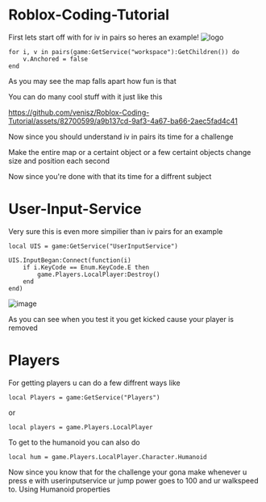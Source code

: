 # Roblox-Coding-Tutorial
First lets start off with for iv in pairs so heres an example!
![logo](https://github.com/venisz/Roblox-Coding-Tutorial/assets/82700599/a56a1ad4-cf0f-49c0-a2c9-b19f8e2597ea)


```
for i, v in pairs(game:GetService("workspace"):GetChildren()) do
    v.Anchored = false
end
```
As you may see the map falls apart how fun is that

You can do many cool stuff with it just like this

https://github.com/venisz/Roblox-Coding-Tutorial/assets/82700599/a9b137cd-9af3-4a67-ba66-2aec5fad4c41

Now since you should understand iv in pairs its time for a challenge

Make the entire map or a certaint object or a few certaint objects change size and position each second

Now since you're done with that its time for a diffrent subject






# User-Input-Service
Very sure this is even more simpilier than iv pairs for an example

```
local UIS = game:GetService("UserInputService")

UIS.InputBegan:Connect(function(i)
	if i.KeyCode == Enum.KeyCode.E then
		game.Players.LocalPlayer:Destroy()
	end
end)
```


![image](https://github.com/venisz/Roblox-Coding-Tutorial/assets/82700599/69c679fe-65f6-4adc-bec5-1ffa35fe8399)


 As you can see when you test it you get kicked cause your player is removed

# Players
For getting players u can do a few diffrent ways like
```
local Players = game:GetService("Players")
```
or
```
local players = game.Players.LocalPlayer
```
To get to the humanoid you can also do
```
local hum = game.Players.LocalPlayer.Character.Humanoid
```

Now since you know that for the challenge your gona make whenever u press e with userinputservice ur jump power goes to 100 and ur walkspeed to. Using Humanoid properties

